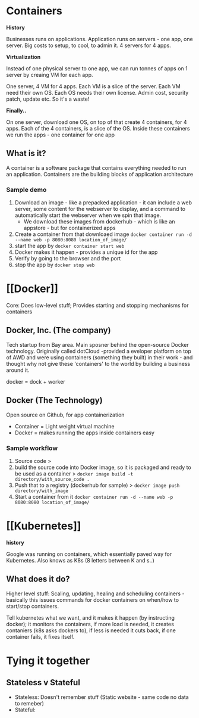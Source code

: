 # Containers

**History**

Businesses runs on applications. Application runs on servers - one app, one server. Big costs to setup, to cool, to admin it. 4 servers for 4 apps.

**Virtualization**

Instead of one physical server to one app, we can run tonnes of apps on 1 server by creaing VM for each app.

One server, 4 VM for 4 apps. Each VM is a slice of the server. Each VM need their own OS. Each OS needs their own license. Admin cost, security patch, update etc. So it's a waste!

**Finally..**

On one server, download one OS, on top of that create 4 containers, for 4 apps.
Each of the 4 containers, is a slice of the OS.
Inside these containers we run the apps - one container for one app

## What is it?
A container is a software package that contains everything needed to run an application. Containers are the building blocks of application architecture

### Sample demo

1. Download an image - like a prepacked application - it can include a web server, some content for the webserver to display, and a command to automatically start the webserver when we spin that image.
   - We download these images from dockerhub - which is like an appstore - but for containerized apps
2. Create a container from that downloaed image `docker container run -d --name web -p 8080:8080 location_of_image/`
3. start the app by  `docker container start web`
4. Docker makes it happen - provides a unique id for the app
5. Verify by going to the browser and the port
6. stop the app by `docker stop web`

# [[Docker]]
Core: Does low-level stuff;  Provides starting and stopping mechanisms for containers
## Docker, Inc. (The company)
Tech startup from Bay area. Main sposner behind the open-source Docker technology. Originally called dotCloud -provided a eveloper platform on top of AWD and were using containers (something they built) in their work - and thought why not give these 'containers' to the world by building a business around it.

docker = dock + worker

## Docker (The Technology)
Open source on Github, for app containerization
- Container = Light weight virtual machine
- Docker = makes running the apps inside containers easy

### Sample workflow
1. Source code > 
2. build the source code into Docker image, so it is packaged and ready to be used as a container > `docker image build -t directory/with_source_code .`
3. Push that to a registry (dockerhub for sample) > `docker image push directory/with_image` 
4. Start a container from it `docker container run -d --name web -p 8080:8080 location_of_image/`

# [[Kubernetes]]

**history**

Google was running on containers, which essentially paved way for Kubernetes. Also knows as K8s (8 letters between K and s..)

## What does it do?

Higher level stuff: Scaling, updating, healing and scheduling containers - basically this issues commands for docker containers on when/how to start/stop containers.

Tell kubernetes what we want, and it makes it happen (by instructing docker); it monitors the containers, if more load is needed, it creates contaniers (k8s asks dockers to), if less is needed it cuts back, if one container fails, it fixes itself.

# Tying it together

## Stateless v Stateful
- Stateless: Doesn't remember stuff (Static website - same code no data to remeber)
- Stateful: 